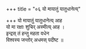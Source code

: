 +++
title = "०६ यो मायातुं यातुधानेत्य्"

+++
यो मायातुं यातुधानेत्य् आह  
यो मा रक्षाः शुचिर् अस्मीत्य् आह ।  
इन्द्रस् तं हन्तु महता वधेन  
विश्वस्य जन्तोर् अधमस् पदीष्ट ॥